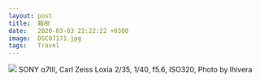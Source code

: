 ```yaml
---
layout: post
title:  箱根
date:   2020-03-03 22:22:22 +0300
image:  DSC07171.jpg
tags:   Travel
---
```


![]({{site.baseurl}}/img/DSC07171.jpg)
SONY α7Ⅲ, Carl Zeiss Loxia 2/35, 1/40, f5.6, ISO320, Photo by lhivera

